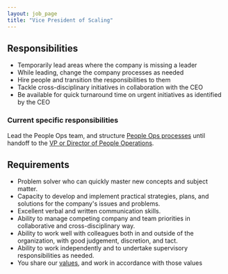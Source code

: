 ```yaml
---
layout: job_page
title: "Vice President of Scaling"
---
```


## Responsibilities

- Temporarily lead areas where the company is missing a leader
- While leading, change the company processes as needed
- Hire people and transition the responsibilities to them
- Tackle cross-disciplinary initiatives in collaboration with the CEO
- Be available for quick turnaround time on urgent initiatives as identified by the CEO

### Current specific responsibilities

Lead the People Ops team, and structure [People Ops processes](https://about.gitlab.com/people-operations/) 
until handoff to the [VP or Director of People Operations](https://about.gitlab.com/jobs/senior-director-of-people-operations/).

## Requirements

- Problem solver who can quickly master new concepts and subject matter.
- Capacity to develop and implement practical strategies, plans, and solutions for the company's issues and problems.
- Excellent verbal and written communication skills.
- Ability to manage competing company and team priorities in collaborative and cross-disciplinary way.
- Ability to work well with colleagues both in and outside of the organization, with good judgement, discretion, and tact.
- Ability to work independently and to undertake supervisory responsibilities as needed.
- You share our [values](/handbook/#values), and work in accordance with those values

